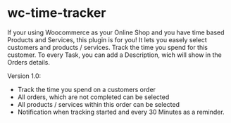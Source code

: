 # wc-time-tracker

If your using Woocommerce as your Online Shop and you have time based Products and Services, this plugin is for you!
It lets you easely select customers and products / services. Track the time you spend for this customer.
To every Task, you can add a Description, wich will show in the Orders details.  

Version 1.0:
- Track the time you spend on a customers order
- All orders, which are not completed can be selected
- All products / services within this order can be selected
- Notification when tracking started and every 30 Minutes as a reminder.
